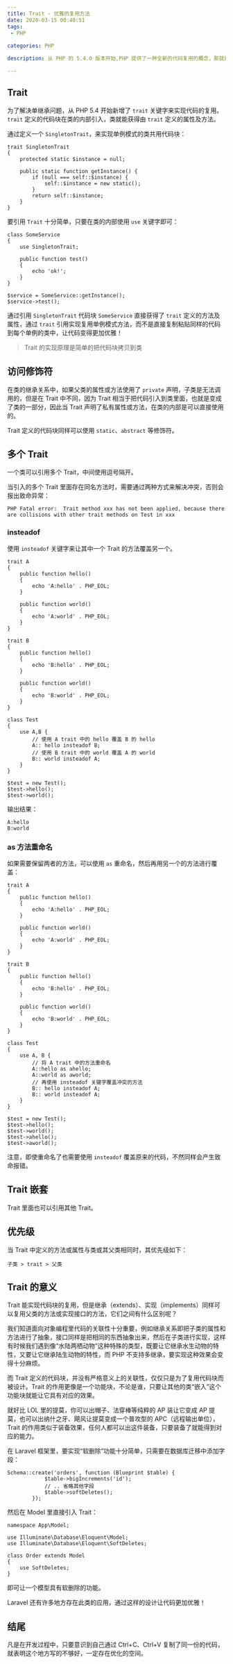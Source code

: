 ```yaml
---
title: Trait - 优雅的复用方法
date: 2020-03-15 00:40:51
tags:
 - PHP
 
categories: PHP

description: 从 PHP 的 5.4.0 版本开始,PHP 提供了一种全新的代码复用的概念，那就是 Trait。

---
```

## Trait
为了解决单继承问题，从 PHP 5.4 开始新增了 `trait` 关键字来实现代码的复用。`trait` 定义的代码块在类的内部引入，类就能获得由 `trait` 定义的属性及方法。

通过定义一个 `SingletonTrait`，来实现单例模式的类共用代码块：

```
trait SingletonTrait
{
    protected static $instance = null;

    public static function getInstance() {
        if (null === self::$instance) {
            self::$instance = new static();
        }
        return self::$instance;
    }
}
```

要引用 `Trait` 十分简单，只要在类的内部使用 `use` 关键字即可：

```
class SomeService
{
    use SingletonTrait;

    public function test()
    {
        echo 'ok!';
    }
}

$service = SomeService::getInstance();
$service->test();
```

通过引用 `SingletonTrait` 代码块 `SomeService` 直接获得了 `trait` 定义的方法及属性，通过 `trait` 引用实现复用单例模式方法，而不是直接复制粘贴同样的代码到每个单例的类中，让代码变得更加优雅！

> Trait 的实现原理是简单的把代码块拷贝到类

## 访问修饰符
在类的继承关系中，如果父类的属性或方法使用了 `private` 声明，子类是无法调用的，但是在 Trait 中不同，因为 Trait 相当于把代码引入到类里面，也就是变成了类的一部分，因此当 Trait 声明了私有属性或方法，在类的内部是可以直接使用的。

Trait 定义的代码块同样可以使用 `static`、`abstract` 等修饰符。

## 多个 Trait
一个类可以引用多个 Trait，中间使用逗号隔开。

当引入的多个 Trait 里面存在同名方法时，需要通过两种方式来解决冲突，否则会报出致命异常：

```
PHP Fatal error:  Trait method xxx has not been applied, because there are collisions with other trait methods on Test in xxx
```

### insteadof
使用 `insteadof` 关键字来让其中一个 Trait 的方法覆盖另一个。

```
trait A
{
    public function hello()
    {
        echo 'A:hello' . PHP_EOL;
    }

    public function world()
    {
        echo 'A:world' . PHP_EOL;
    }
}

trait B
{
    public function hello()
    {
        echo 'B:hello' . PHP_EOL;
    }

    public function world()
    {
        echo 'B:world' . PHP_EOL;
    }
}

class Test
{
    use A,B {
        // 使用 A trait 中的 hello 覆盖 B 的 hello
        A:: hello insteadof B;
        // 使用 B trait 中的 world 覆盖 A 的 world
        B:: world insteadof A;
    }
}

$test = new Test();
$test->hello();
$test->world();
```

输出结果：

```
A:hello
B:world
```

### as 方法重命名
如果需要保留两者的方法，可以使用 `as` 重命名，然后再用另一个的方法进行覆盖：

```
trait A
{
    public function hello()
    {
        echo 'A:hello' . PHP_EOL;
    }

    public function world()
    {
        echo 'A:world' . PHP_EOL;
    }
}

trait B
{
    public function hello()
    {
        echo 'B:hello' . PHP_EOL;
    }

    public function world()
    {
        echo 'B:world' . PHP_EOL;
    }
}

class Test
{
    use A, B {
        // 将 A trait 中的方法重命名
        A::hello as ahello;
        A::world as aworld;
        // 再使用 insteadof 关键字覆盖冲突的方法
        B:: hello insteadof A;
        B:: world insteadof A;
    }
}

$test = new Test();
$test->hello();
$test->world();
$test->ahello();
$test->aworld();
```

注意，即使重命名了也需要使用 `insteadof` 覆盖原来的代码，不然同样会产生致命报错。

## Trait 嵌套
Trait 里面也可以引用其他 Trait。


## 优先级
当 Trait 中定义的方法或属性与类或其父类相同时，其优先级如下：

```
子类 > trait > 父类
```

## Trait 的意义

Trait 能实现代码块的复用，但是继承（extends）、实现（implements）同样可以复用父类的方法或实现接口的方法，它们之间有什么区别呢？

我们知道面向对象编程里代码的关联性十分重要，例如继承关系即把子类的属性和方法进行了抽象，接口同样是把相同的东西抽象出来，然后在子类进行实现，这样有时候我们遇到像“水陆两栖动物”这种特殊的类型，既要让它继承水生动物的特性，又要让它继承陆生动物的特性，而 PHP 不支持多继承，要实现这种效果会变得十分麻烦。

而 Trait 定义的代码块，并没有严格意义上的关联性，仅仅只是为了复用代码块而被设计。Trait 的作用更像是一个功能块，不论是谁，只要让其他的类“嵌入”这个功能块就能让它具有对应的效果。

就好比 LOL 里的提莫，你可以出帽子、法穿棒等纯粹的 AP 装让它变成 AP 提莫，也可以出纳什之牙、飓风让提莫变成一个普攻型的 APC（远程输出单位），Trait 的作用类似于装备效果，任何人都可以出这件装备，只要装备了就能得到对应的能力。

在 Laravel 框架里，要实现“软删除”功能十分简单，只需要在数据库迁移中添加字段：

```
Schema::create('orders', function (Blueprint $table) {
            $table->bigIncrements('id');
            // .. 省略其他字段
            $table->softDeletes();
        });
```

然后在 Model 里直接引入 Trait：

```
namespace App\Model;

use Illuminate\Database\Eloquent\Model;
use Illuminate\Database\Eloquent\SoftDeletes;

class Order extends Model
{
    use SoftDeletes;
}
```

即可让一个模型具有软删除的功能。

Laravel 还有许多地方存在此类的应用，通过这样的设计让代码更加优雅！

## 结尾
凡是在开发过程中，只要意识到自己通过 Ctrl+C、Ctrl+V 复制了同一份的代码，就表明这个地方写的不够好，一定存在优化的空间。